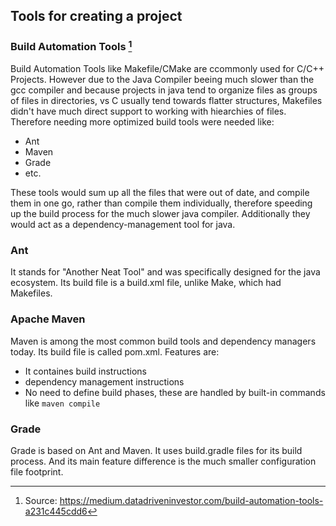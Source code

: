 ## Tools for creating a project

### Build Automation Tools [^1]
Build Automation Tools like Makefile/CMake are ccommonly used for C/C++ Projects. However due to the Java Compiler beeing much slower than the gcc compiler and because projects in java tend to organize files as groups of files in directories, vs C usually tend towards flatter structures, Makefiles didn't have much direct support to working with hiearchies of files. Therefore needing more optimized build tools were needed like:
- Ant
- Maven 
- Grade
- etc.

These tools would sum up all the files that were out of date, and compile them in one go, rather than compile them individually, therefore speeding up the build process for the much slower java compiler. Additionally they would act as a dependency-management tool for java.

### Ant
It stands for "Another Neat Tool" and was specifically designed for the java ecosystem. Its build file is a build.xml file, unlike Make, which had Makefiles.

### Apache Maven
Maven is among the most common build tools and dependency managers today. Its build file is called pom.xml.
Features are:
- It containes build instructions
- dependency management instructions
- No need to define build phases, these are handled by built-in commands like `maven compile`

### Grade
Grade is based on Ant and Maven. It uses build.gradle files for its build process. And its main feature difference is the much smaller configuration file footprint.


[^1]: Source: https://medium.datadriveninvestor.com/build-automation-tools-a231c445cdd6
